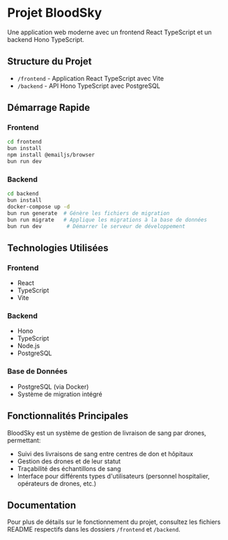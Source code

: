 # Projet BloodSky

Une application web moderne avec un frontend React TypeScript et un backend Hono TypeScript.

## Structure du Projet

- `/frontend` - Application React TypeScript avec Vite
- `/backend` - API Hono TypeScript avec PostgreSQL

## Démarrage Rapide

### Frontend

```bash
cd frontend
bun install
npm install @emailjs/browser
bun run dev
```

### Backend

```bash
cd backend
bun install
docker-compose up -d
bun run generate  # Génère les fichiers de migration
bun run migrate   # Applique les migrations à la base de données
bun run dev        # Démarrer le serveur de développement
```

## Technologies Utilisées

### Frontend
- React
- TypeScript
- Vite

### Backend
- Hono
- TypeScript
- Node.js
- PostgreSQL

### Base de Données
- PostgreSQL (via Docker)
- Système de migration intégré

## Fonctionnalités Principales

BloodSky est un système de gestion de livraison de sang par drones, permettant:
- Suivi des livraisons de sang entre centres de don et hôpitaux
- Gestion des drones et de leur statut
- Traçabilité des échantillons de sang
- Interface pour différents types d'utilisateurs (personnel hospitalier, opérateurs de drones, etc.)

## Documentation

Pour plus de détails sur le fonctionnement du projet, consultez les fichiers README respectifs dans les dossiers `/frontend` et `/backend`.